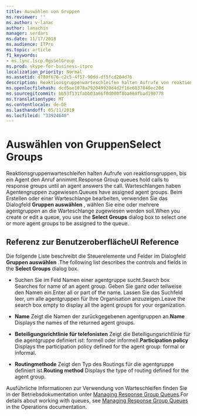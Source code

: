 ```yaml
---
title: Auswählen von Gruppen
ms.reviewer: ''
ms.author: v-lanac
author: lanachin
manager: serdars
ms.date: 11/17/2018
ms.audience: ITPro
ms.topic: article
f1_keywords:
- ms.lync.lscp.RgsSelGroup
ms.prod: skype-for-business-itpro
localization_priority: Normal
ms.assetid: d780f676-c2c5-4f57-90dd-df5fcd204d76
description: Reaktionsgruppenwarteschleifen halten Aufrufe von reaktionsgruppen, bis ein Agent den Anruf annimmt. Warteschlangen haben Agentengruppen zugewiesen. Beim Erstellen oder einer Warteschlange bearbeiten, verwenden Sie das Dialogfeld Gruppen auswählen, wählen Sie eine oder mehrere agentgruppen an die Warteschlange zugewiesen werden soll.
ms.openlocfilehash: dcd5ae1078a792049928d4d2f16e6837040ec20d
ms.sourcegitcommit: bb53f131fabb03a66f0d000f8ba668fbad190778
ms.translationtype: MT
ms.contentlocale: de-DE
ms.lasthandoff: 05/11/2019
ms.locfileid: "33924640"
---
```

# <a name="select-groups"></a><span data-ttu-id="3290a-105">Auswählen von Gruppen</span><span class="sxs-lookup"><span data-stu-id="3290a-105">Select Groups</span></span>

<span data-ttu-id="3290a-106">Reaktionsgruppenwarteschleifen halten Aufrufe von reaktionsgruppen, bis ein Agent den Anruf annimmt.</span><span class="sxs-lookup"><span data-stu-id="3290a-106">Response Group queues hold calls to response groups until an agent answers the call.</span></span> <span data-ttu-id="3290a-107">Warteschlangen haben Agentengruppen zugewiesen.</span><span class="sxs-lookup"><span data-stu-id="3290a-107">Queues have assigned agent groups.</span></span> <span data-ttu-id="3290a-108">Beim Erstellen oder einer Warteschlange bearbeiten, verwenden Sie das Dialogfeld **Gruppen auswählen** , wählen Sie eine oder mehrere agentgruppen an die Warteschlange zugewiesen werden soll.</span><span class="sxs-lookup"><span data-stu-id="3290a-108">When you create or edit a queue, you use the **Select Groups** dialog box to select one or more agent groups to be assigned to the queue.</span></span>

## <a name="ui-reference"></a><span data-ttu-id="3290a-109">Referenz zur Benutzeroberfläche</span><span class="sxs-lookup"><span data-stu-id="3290a-109">UI Reference</span></span>

<span data-ttu-id="3290a-110">Die folgende Liste beschreibt die Steuerelemente und Felder im Dialogfeld **Gruppen auswählen** .</span><span class="sxs-lookup"><span data-stu-id="3290a-110">The following list describes the controls and fields in the **Select Groups** dialog box.</span></span>

- <span data-ttu-id="3290a-111">Suchen Sie im Feld Namen einer agentgruppe sucht.</span><span class="sxs-lookup"><span data-stu-id="3290a-111">Search box Searches for name of an agent group.</span></span> <span data-ttu-id="3290a-112">Geben Sie ganz oder teilweise den Namen ein.</span><span class="sxs-lookup"><span data-stu-id="3290a-112">Enter all or part of the name.</span></span> <span data-ttu-id="3290a-113">Lassen Sie das Suchfeld leer, um alle agentgruppen für Ihre Organisation anzuzeigen.</span><span class="sxs-lookup"><span data-stu-id="3290a-113">Leave the search box empty to display all the agent groups for your organization.</span></span>

- <span data-ttu-id="3290a-114">**Name** Zeigt die Namen der zurückgegebenen agentgruppen an.</span><span class="sxs-lookup"><span data-stu-id="3290a-114">**Name** Displays the names of the returned agent groups.</span></span>

- <span data-ttu-id="3290a-115">**Beteiligungsrichtlinie für telefonisten** Zeigt die Beteiligungsrichtlinie für die agentgruppe definiert ist: formell oder informell.</span><span class="sxs-lookup"><span data-stu-id="3290a-115">**Participation policy** Displays the participation policy defined for the agent group: formal or informal.</span></span>

- <span data-ttu-id="3290a-116">**Routingmethode** Zeigt den Typ des Routings für die agentgruppe definiert ist.</span><span class="sxs-lookup"><span data-stu-id="3290a-116">**Routing method** Displays the type of routing defined for the agent group.</span></span>

<span data-ttu-id="3290a-117">Ausführliche Informationen zur Verwendung von Warteschleifen finden Sie in der Betriebsdokumentation unter [Managing Response Group Queues](https://technet.microsoft.com/library/1e91720c-ab67-4dfb-b30c-0ef2a8012310.aspx).</span><span class="sxs-lookup"><span data-stu-id="3290a-117">For details about working with queues, see [Managing Response Group Queues](https://technet.microsoft.com/library/1e91720c-ab67-4dfb-b30c-0ef2a8012310.aspx) in the Operations documentation.</span></span>


